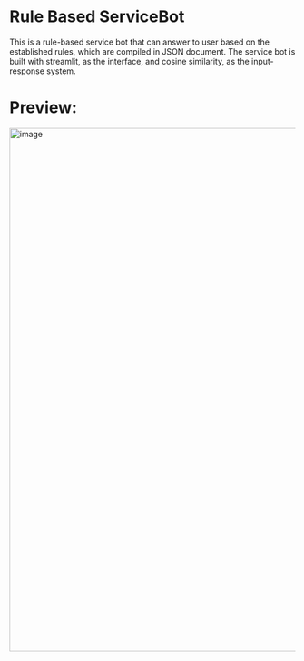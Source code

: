 # Rule Based ServiceBot

This is a rule-based service bot that can answer to user based on the established rules, which are compiled in JSON document. The service bot is built with streamlit, as the interface, and cosine similarity, as the input-response system.

# Preview:
<img width="921" alt="image" src="https://github.com/ramustikarini/rule-based-servicebot/assets/157138440/ad178beb-9bcb-4781-9dc7-2a988c2bb96c">
